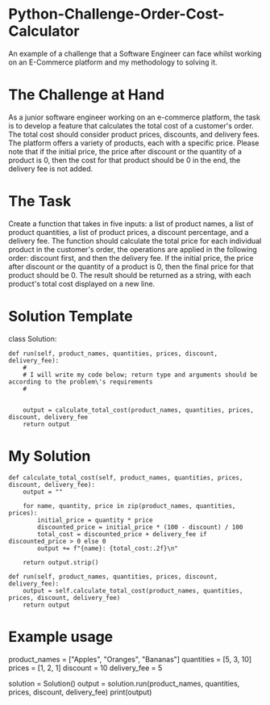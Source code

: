 # Python-Challenge-Order-Cost-Calculator
An example of a challenge that a Software Engineer can face whilst working on an E-Commerce platform and my methodology to solving it.

# The Challenge at Hand
As a junior software engineer working on an e-commerce platform, the task is to develop a feature that calculates the total cost of a customer's order. The total cost should consider product prices, discounts, and delivery fees. The platform offers a variety of products, each with a specific price.
Please note that if the initial price, the price after discount or the quantity of a product is 0, then the cost for that product should be 0 in the end, the delivery fee is not added.

# The Task
Create a function that takes in five inputs: a list of product names, a list of product quantities, a list of product prices, a discount percentage, and a delivery fee. The function should calculate the total price for each individual product in the customer's order, the operations are applied in the following order: discount first, and then the delivery fee.
If the initial price, the price after discount or the quantity of a product is 0, then the final price for that product should be 0. The result should be returned as a string, with each product's total cost displayed on a new line.

# Solution Template
class Solution:

	def run(self, product_names, quantities, prices, discount, delivery_fee):
		#
		# I will write my code below; return type and arguments should be according to the problem\'s requirements
		#
		
		
		output = calculate_total_cost(product_names, quantities, prices, discount, delivery_fee
		return output

# My Solution
    def calculate_total_cost(self, product_names, quantities, prices, discount, delivery_fee):
        output = ""

        for name, quantity, price in zip(product_names, quantities, prices):
            initial_price = quantity * price
            discounted_price = initial_price * (100 - discount) / 100
            total_cost = discounted_price + delivery_fee if discounted_price > 0 else 0
            output += f"{name}: {total_cost:.2f}\n"

        return output.strip()

    def run(self, product_names, quantities, prices, discount, delivery_fee):
        output = self.calculate_total_cost(product_names, quantities, prices, discount, delivery_fee)
        return output


# Example usage
product_names = ["Apples", "Oranges", "Bananas"]
quantities = [5, 3, 10]
prices = [1, 2, 1]
discount = 10
delivery_fee = 5

solution = Solution()
output = solution.run(product_names, quantities, prices, discount, delivery_fee)
print(output)
